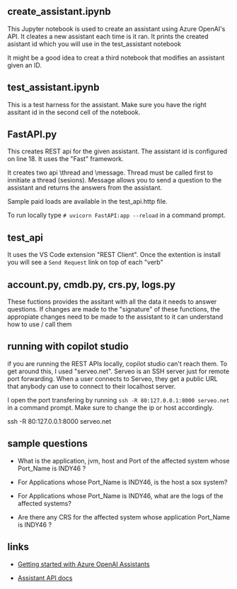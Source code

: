 ## create_assistant.ipynb

This Jupyter notebook is used to create an assistant using Azure OpenAI's API. It cleates a new assistant each time is it ran. It prints the created asistant id which you will use in the test_assistant notebook

It might be a good idea to creat a third notebook that modifies an assistant given an ID.

## test_assistant.ipynb

This is a test harness for the assistant. Make sure you have the right assitant id in the second cell of the notebook.

## FastAPI.py

This creates REST api for the given assistant. The assistant id is configured on line 18. It uses the "Fast" framework.

It creates two api \thread and \message. Thread must be called first to innitiate a thread (sesions). Message allows you to send a question to the assistant and returns the answers from the assistant.

Sample paid loads are available in the test_api.http file.

To run locally type `# uvicorn FastAPI:app --reload` in a command prompt.

## test_api

It uses the VS Code extension "REST Client". Once the extention is install you will see a `Send Request` link on top of each "verb"

## account.py, cmdb.py, crs.py, logs.py

These fuctions provides the assitant with all the data it needs to answer questions. If changes are made to the "signature" of these functions, the appropiate changes need to be made to the assistant to it can understand how to use / call them

## running with copilot studio

if you are running the REST APIs locally, copilot studio can't reach them. To get around this, I used "serveo.net". Serveo is an SSH server just for remote port forwarding. When a user connects to Serveo, they get a public URL that anybody can use to connect to their localhost server.

I open the port transfering by running `ssh -R 80:127.0.0.1:8000 serveo.net` in a command prompt. Make sure to change the ip or host accordingly.

ssh -R 80:127.0.0.1:8000 serveo.net

## sample questions

- What is the application, jvm, host and Port of the affected system whose Port_Name is INDY46 ?

- For Applications whose Port_Name is INDY46, is the host a sox system?
- For Applications whose Port_Name is INDY46, what are the logs of the affected systems?

- Are there any CRS for the affected system whose application Port_Name is INDY46 ?

## links

- [Getting started with Azure OpenAI Assistants](https://learn.microsoft.com/en-us/azure/ai-services/openai/how-to/assistant)

- [Assistant API docs](https://platform.openai.com/docs/api-reference/assistants)